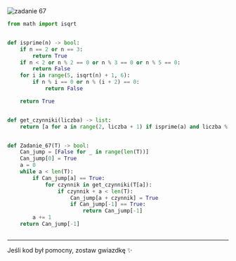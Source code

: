 <picture>
  <source srcset="../../srt/zbior_zadan/67.png" media="(prefers-color-scheme: light)">
  <source srcset="../../srt/zbior_zadan/black_67.png" media="(prefers-color-scheme: dark)">
  <img src="../../srt/zbior_zadan/black_67.png" alt="zadanie 67">
</picture>

```python
from math import isqrt


def isprime(n) -> bool:
    if n == 2 or n == 3:
        return True
    if n < 2 or n % 2 == 0 or n % 3 == 0 or n % 5 == 0:
        return False
    for i in range(5, isqrt(n) + 1, 6):
        if n % i == 0 or n % (i + 2) == 0:
            return False

    return True


def get_czynniki(liczba) -> list:
    return [a for a in range(2, liczba + 1) if isprime(a) and liczba % a == 0]


def Zadanie_67(T) -> bool:
    Can_jump = [False for _ in range(len(T))]
    Can_jump[0] = True
    a = 0
    while a < len(T):
        if Can_jump[a] == True:
            for czynnik in get_czynniki(T[a]):
                if czynnik + a < len(T):
                    Can_jump[a + czynnik] = True
                    if Can_jump[-1] == True:
                        return Can_jump[-1]
        a += 1
    return Can_jump[-1]



```

---
Jeśli kod był pomocny, zostaw gwiazdkę ✨
